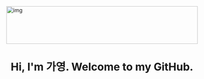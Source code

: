 <img align="center" src="http://www.fashionbiz.co.kr/images/TN/AR/6-%ED%8A%B8%EC%9C%84%ED%8B%B03.JPG" alt="img" style="height: 100px; width: 100%;"/>
<h1 align="center">Hi, I'm 가영. Welcome to my GitHub.</h1>


